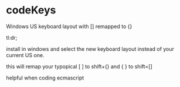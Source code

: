 # codeKeys
Windows US keyboard layout with [] remapped to {}


tl:dr;

install in windows and select the new keyboard layout instead of your current US one.

this will remap your typopical [ ] to shift+{} and { } to shift=[] 

helpful when coding ecmascript
